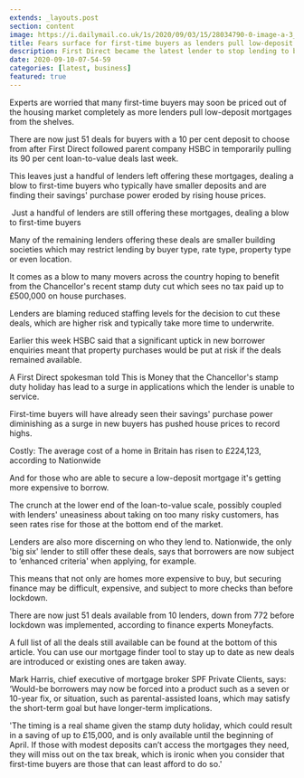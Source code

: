 ```yaml
---
extends: _layouts.post
section: content
image: https://i.dailymail.co.uk/1s/2020/09/03/15/28034790-0-image-a-3_1599141674310.jpg 
title: Fears surface for first-time buyers as lenders pull low-deposit mortgage deals 
description: First Direct became the latest lender to stop lending to borrowers with just a 10 per cent deposit, following HSBC which pulled its deals late last week. 
date: 2020-09-10-07-54-59 
categories: [latest, business] 
featured: true 
--- 
```

Experts are worried that many first-time buyers may soon be priced out of the housing market completely as more lenders pull low-deposit mortgages from the shelves.

There are now just 51 deals for buyers with a 10 per cent deposit to choose from after First Direct followed parent company HSBC in temporarily pulling its 90 per cent loan-to-value deals last week.

This leaves just a handful of lenders left offering these mortgages, dealing a blow to first-time buyers who typically have smaller deposits and are finding their savings' purchase power eroded by rising house prices.

 Just a handful of lenders are still offering these mortgages, dealing a blow to first-time buyers

Many of the remaining lenders offering these deals are smaller building societies which may restrict lending by buyer type, rate type, property type or even location.

It comes as a blow to many movers across the country hoping to benefit from the Chancellor's recent stamp duty cut which sees no tax paid up to £500,000 on house purchases.

Lenders are blaming reduced staffing levels for the decision to cut these deals, which are higher risk and typically take more time to underwrite.

Earlier this week HSBC said that a significant uptick in new borrower enquiries meant that property purchases would be put at risk if the deals remained available.

A First Direct spokesman told This is Money that the Chancellor's stamp duty holiday has lead to a surge in applications which the lender is unable to service. 

First-time buyers will have already seen their savings' purchase power diminishing as a surge in new buyers has pushed house prices to record highs. 

Costly: The average cost of a home in Britain has risen to £224,123, according to Nationwide

And for those who are able to secure a low-deposit mortgage it's getting more expensive to borrow.

The crunch at the lower end of the loan-to-value scale, possibly coupled with lenders' uneasiness about taking on too many risky customers, has seen rates rise for those at the bottom end of the market.  

Lenders are also more discerning on who they lend to. Nationwide, the only 'big six' lender to still offer these deals, says that borrowers are now subject to ‘enhanced criteria' when applying, for example.

This means that not only are homes more expensive to buy, but securing finance may be difficult, expensive, and subject to more checks than before lockdown. 

There are now just 51 deals available from 10 lenders, down from 772 before lockdown was implemented, according to finance experts Moneyfacts.

A full list of all the deals still available can be found at the bottom of this article. You can use our mortgage finder tool to stay up to date as new deals are introduced or existing ones are taken away. 

Mark Harris, chief executive of mortgage broker SPF Private Clients, says: ‘Would-be borrowers may now be forced into a product such as a seven or 10-year fix, or situation, such as parental-assisted loans, which may satisfy the short-term goal but have longer-term implications. 

'The timing is a real shame given the stamp duty holiday, which could result in a saving of up to £15,000, and is only available until the beginning of April. If those with modest deposits can’t access the mortgages they need, they will miss out on the tax break, which is ironic when you consider that first-time buyers are those that can least afford to do so.'

